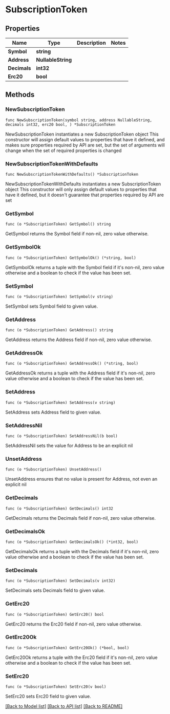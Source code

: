 # SubscriptionToken

## Properties

Name | Type | Description | Notes
------------ | ------------- | ------------- | -------------
**Symbol** | **string** |  | 
**Address** | **NullableString** |  | 
**Decimals** | **int32** |  | 
**Erc20** | **bool** |  | 

## Methods

### NewSubscriptionToken

`func NewSubscriptionToken(symbol string, address NullableString, decimals int32, erc20 bool, ) *SubscriptionToken`

NewSubscriptionToken instantiates a new SubscriptionToken object
This constructor will assign default values to properties that have it defined,
and makes sure properties required by API are set, but the set of arguments
will change when the set of required properties is changed

### NewSubscriptionTokenWithDefaults

`func NewSubscriptionTokenWithDefaults() *SubscriptionToken`

NewSubscriptionTokenWithDefaults instantiates a new SubscriptionToken object
This constructor will only assign default values to properties that have it defined,
but it doesn't guarantee that properties required by API are set

### GetSymbol

`func (o *SubscriptionToken) GetSymbol() string`

GetSymbol returns the Symbol field if non-nil, zero value otherwise.

### GetSymbolOk

`func (o *SubscriptionToken) GetSymbolOk() (*string, bool)`

GetSymbolOk returns a tuple with the Symbol field if it's non-nil, zero value otherwise
and a boolean to check if the value has been set.

### SetSymbol

`func (o *SubscriptionToken) SetSymbol(v string)`

SetSymbol sets Symbol field to given value.


### GetAddress

`func (o *SubscriptionToken) GetAddress() string`

GetAddress returns the Address field if non-nil, zero value otherwise.

### GetAddressOk

`func (o *SubscriptionToken) GetAddressOk() (*string, bool)`

GetAddressOk returns a tuple with the Address field if it's non-nil, zero value otherwise
and a boolean to check if the value has been set.

### SetAddress

`func (o *SubscriptionToken) SetAddress(v string)`

SetAddress sets Address field to given value.


### SetAddressNil

`func (o *SubscriptionToken) SetAddressNil(b bool)`

 SetAddressNil sets the value for Address to be an explicit nil

### UnsetAddress
`func (o *SubscriptionToken) UnsetAddress()`

UnsetAddress ensures that no value is present for Address, not even an explicit nil
### GetDecimals

`func (o *SubscriptionToken) GetDecimals() int32`

GetDecimals returns the Decimals field if non-nil, zero value otherwise.

### GetDecimalsOk

`func (o *SubscriptionToken) GetDecimalsOk() (*int32, bool)`

GetDecimalsOk returns a tuple with the Decimals field if it's non-nil, zero value otherwise
and a boolean to check if the value has been set.

### SetDecimals

`func (o *SubscriptionToken) SetDecimals(v int32)`

SetDecimals sets Decimals field to given value.


### GetErc20

`func (o *SubscriptionToken) GetErc20() bool`

GetErc20 returns the Erc20 field if non-nil, zero value otherwise.

### GetErc20Ok

`func (o *SubscriptionToken) GetErc20Ok() (*bool, bool)`

GetErc20Ok returns a tuple with the Erc20 field if it's non-nil, zero value otherwise
and a boolean to check if the value has been set.

### SetErc20

`func (o *SubscriptionToken) SetErc20(v bool)`

SetErc20 sets Erc20 field to given value.



[[Back to Model list]](../README.md#documentation-for-models) [[Back to API list]](../README.md#documentation-for-api-endpoints) [[Back to README]](../README.md)


